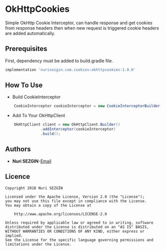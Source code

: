 # OkHttpCookies
Simple OkHttp Cookie Interceptor, can handle response and get cookies from response headers then when new request is triggered cookie headers are added automatically.

## Prerequisites
First, dependency must be added to build.gradle file.
```groovy
implementation 'nurisezgin.com.cookies:okhttpcookies:1.0.0'
```

## How To Use
* Build CookieInterceptor
```java
    CookieInterceptor cookieInterceptor = new CookieInterceptorBuilder(context).build();
```
* Add To Your OkHttpClient
```java
    OkHttpClient client = new OkHttpClient.Builder()
                .addInterceptor(cookieInterceptor)
                .build();
```

## Authors
* **Nuri SEZGIN**-[Email](acnnurisezgin@gmail.com)

## Licence

```
Copyright 2018 Nuri SEZGİN

Licensed under the Apache License, Version 2.0 (the "License");
you may not use this file except in compliance with the License.
You may obtain a copy of the License at

    http://www.apache.org/licenses/LICENSE-2.0

Unless required by applicable law or agreed to in writing, software
distributed under the License is distributed on an "AS IS" BASIS,
WITHOUT WARRANTIES OR CONDITIONS OF ANY KIND, either express or implied.
See the License for the specific language governing permissions and
limitations under the License.
```
